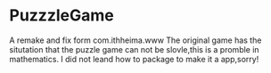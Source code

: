 # PuzzzleGame
A remake and fix form com.ithheima.www
The original game has the situtation that the puzzle game can not be slovle,this is a promble in mathematics.
I did not leand how to package to make it a app,sorry!
